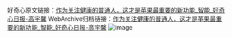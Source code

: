 好奇心原文链接：[作为关注健康的普通人，这才是苹果最重要的新功能_智能_好奇心日报-高宇馨](https://www.qdaily.com/articles/7240.html)
WebArchive归档链接：[作为关注健康的普通人，这才是苹果最重要的新功能_智能_好奇心日报-高宇馨](http://web.archive.org/web/20190623172120/https://www.qdaily.com/articles/7240.html)
![image](http://ww3.sinaimg.cn/large/007d5XDply1g3x0qwyftbj30u04dq1kx)